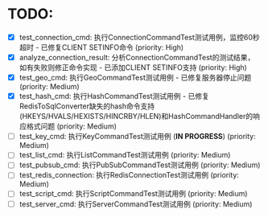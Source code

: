 # TODO:

- [x] test_connection_cmd: 执行ConnectionCommandTest测试用例，监控60秒超时 - 已修复CLIENT SETINFO命令 (priority: High)
- [x] analyze_connection_result: 分析ConnectionCommandTest的测试结果，如有失败则修正命令实现 - 已添加CLIENT SETINFO支持 (priority: High)
- [x] test_geo_cmd: 执行GeoCommandTest测试用例 - 已修复服务器停止问题 (priority: Medium)
- [x] test_hash_cmd: 执行HashCommandTest测试用例 - 已修复RedisToSqlConverter缺失的hash命令支持(HKEYS/HVALS/HEXISTS/HINCRBY/HLEN)和HashCommandHandler的响应格式问题 (priority: Medium)
- [ ] test_key_cmd: 执行KeyCommandTest测试用例 (**IN PROGRESS**) (priority: Medium)
- [ ] test_list_cmd: 执行ListCommandTest测试用例 (priority: Medium)
- [ ] test_pubsub_cmd: 执行PubSubCommandTest测试用例 (priority: Medium)
- [ ] test_redis_connection: 执行RedisConnectionTest测试用例 (priority: Medium)
- [ ] test_script_cmd: 执行ScriptCommandTest测试用例 (priority: Medium)
- [ ] test_server_cmd: 执行ServerCommandTest测试用例 (priority: Medium)
